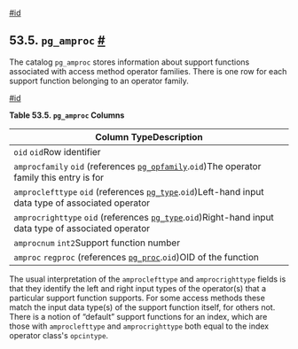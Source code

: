 [#id](#CATALOG-PG-AMPROC)

## 53.5. `pg_amproc` [#](#CATALOG-PG-AMPROC)



The catalog `pg_amproc` stores information about support functions associated with access method operator families. There is one row for each support function belonging to an operator family.

[#id](#id-1.10.4.7.4)

**Table 53.5. `pg_amproc` Columns**

| Column TypeDescription                                                                                                        |
| ----------------------------------------------------------------------------------------------------------------------------- |
| `oid` `oid`Row identifier                                                                                                     |
| `amprocfamily` `oid` (references [`pg_opfamily`](catalog-pg-opfamily).`oid`)The operator family this entry is for        |
| `amproclefttype` `oid` (references [`pg_type`](catalog-pg-type).`oid`)Left-hand input data type of associated operator   |
| `amprocrighttype` `oid` (references [`pg_type`](catalog-pg-type).`oid`)Right-hand input data type of associated operator |
| `amprocnum` `int2`Support function number                                                                                     |
| `amproc` `regproc` (references [`pg_proc`](catalog-pg-proc).`oid`)OID of the function                                    |


The usual interpretation of the `amproclefttype` and `amprocrighttype` fields is that they identify the left and right input types of the operator(s) that a particular support function supports. For some access methods these match the input data type(s) of the support function itself, for others not. There is a notion of “default” support functions for an index, which are those with `amproclefttype` and `amprocrighttype` both equal to the index operator class's `opcintype`.